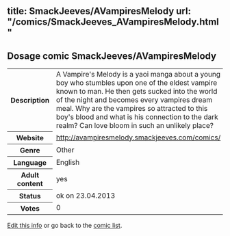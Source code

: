 title: SmackJeeves/AVampiresMelody
url: "/comics/SmackJeeves_AVampiresMelody.html"
---
Dosage comic SmackJeeves/AVampiresMelody
-----------------------------------------

<table class="comicinfo">
<tr>
<th>Description</th><td>A Vampire's Melody is a yaoi manga about a young boy who stumbles upon one of the eldest vampire known to man. He then gets sucked into the world of the night and becomes every vampires dream meal. Why are the vampires so attracted to this boy's blood and what is his connection to the dark realm? Can love bloom in such an unlikely place?</td>
</tr>
<tr>
<th>Website</th><td><a href="http://avampiresmelody.smackjeeves.com/comics/">http://avampiresmelody.smackjeeves.com/comics/</a></td>
</tr>
<tr>
<th>Genre</th><td>Other</td>
</tr>
<tr>
<th>Language</th><td>English</td>
</tr>
<tr>
<th>Adult content</th><td>yes</td>
</tr>
<tr>
<th>Status</th><td>ok on 23.04.2013</td>
</tr>
<tr>
<th>Votes</th><td>0</div></td>
</tr>
</table>

[Edit this info](/comics/SmackJeeves_AVampiresMelody_edit.html) or go back to the [comic list](../comic-index.html).
